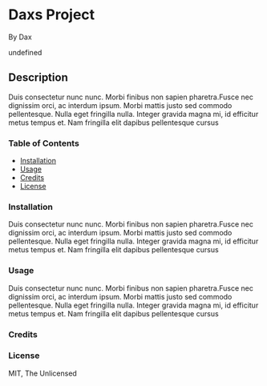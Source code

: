 
# Daxs Project

By Dax

undefined

## Description

Duis consectetur nunc nunc. Morbi finibus non sapien pharetra.Fusce nec dignissim orci, ac interdum ipsum. Morbi mattis justo sed commodo pellentesque. Nulla eget fringilla nulla. Integer gravida magna mi, id efficitur metus tempus et. Nam fringilla elit dapibus pellentesque cursus

### Table of Contents

* [Installation](#installation)
* [Usage](#usage)
* [Credits](#credits)
* [License](#license)

### Installation

Duis consectetur nunc nunc. Morbi finibus non sapien pharetra.Fusce nec dignissim orci, ac interdum ipsum. Morbi mattis justo sed commodo pellentesque. Nulla eget fringilla nulla. Integer gravida magna mi, id efficitur metus tempus et. Nam fringilla elit dapibus pellentesque cursus

### Usage

Duis consectetur nunc nunc. Morbi finibus non sapien pharetra.Fusce nec dignissim orci, ac interdum ipsum. Morbi mattis justo sed commodo pellentesque. Nulla eget fringilla nulla. Integer gravida magna mi, id efficitur metus tempus et. Nam fringilla elit dapibus pellentesque cursus

### Credits

### License

MIT, The Unlicensed
